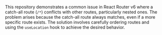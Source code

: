 This repository demonstrates a common issue in React Router v6 where a catch-all route (`/*`) conflicts with other routes, particularly nested ones. The problem arises because the catch-all route always matches, even if a more specific route exists.  The solution involves carefully ordering routes and using the `useLocation` hook to achieve the desired behavior.